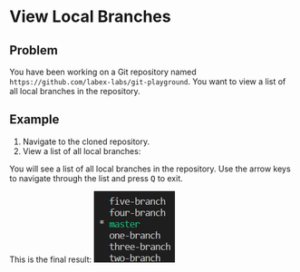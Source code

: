 # View Local Branches

## Problem

You have been working on a Git repository named `https://github.com/labex-labs/git-playground`. You want to view a list of all local branches in the repository.

## Example

1. Navigate to the cloned repository.
2. View a list of all local branches:

You will see a list of all local branches in the repository. Use the arrow keys to navigate through the list and press <kbd>Q</kbd> to exit.

This is the final result:
![result](./assets/challenge-view-all-branches.png)

